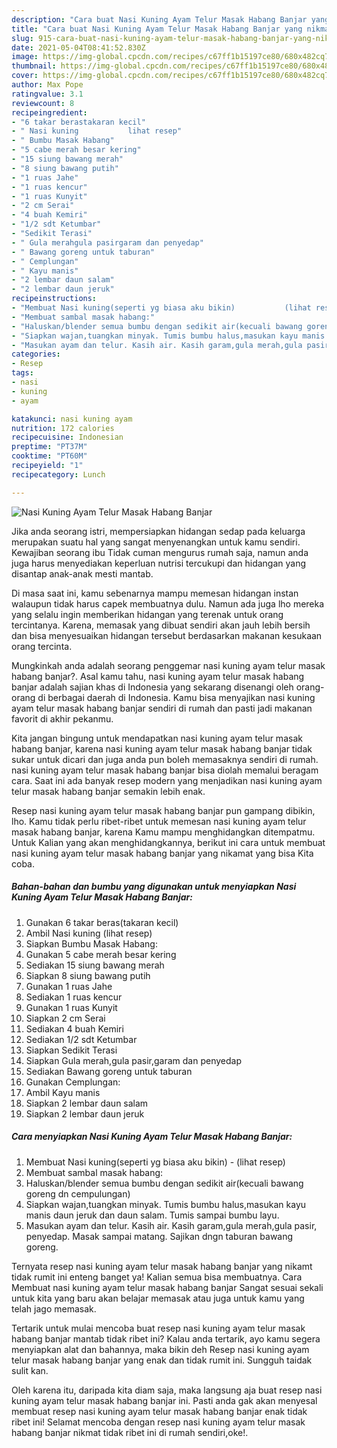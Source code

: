 ```yaml
---
description: "Cara buat Nasi Kuning Ayam Telur Masak Habang Banjar yang nikmat dan Mudah Dibuat"
title: "Cara buat Nasi Kuning Ayam Telur Masak Habang Banjar yang nikmat dan Mudah Dibuat"
slug: 915-cara-buat-nasi-kuning-ayam-telur-masak-habang-banjar-yang-nikmat-dan-mudah-dibuat
date: 2021-05-04T08:41:52.830Z
image: https://img-global.cpcdn.com/recipes/c67ff1b15197ce80/680x482cq70/nasi-kuning-ayam-telur-masak-habang-banjar-foto-resep-utama.jpg
thumbnail: https://img-global.cpcdn.com/recipes/c67ff1b15197ce80/680x482cq70/nasi-kuning-ayam-telur-masak-habang-banjar-foto-resep-utama.jpg
cover: https://img-global.cpcdn.com/recipes/c67ff1b15197ce80/680x482cq70/nasi-kuning-ayam-telur-masak-habang-banjar-foto-resep-utama.jpg
author: Max Pope
ratingvalue: 3.1
reviewcount: 8
recipeingredient:
- "6 takar berastakaran kecil"
- " Nasi kuning           lihat resep"
- " Bumbu Masak Habang"
- "5 cabe merah besar kering"
- "15 siung bawang merah"
- "8 siung bawang putih"
- "1 ruas Jahe"
- "1 ruas kencur"
- "1 ruas Kunyit"
- "2 cm Serai"
- "4 buah Kemiri"
- "1/2 sdt Ketumbar"
- "Sedikit Terasi"
- " Gula merahgula pasirgaram dan penyedap"
- " Bawang goreng untuk taburan"
- " Cemplungan"
- " Kayu manis"
- "2 lembar daun salam"
- "2 lembar daun jeruk"
recipeinstructions:
- "Membuat Nasi kuning(seperti yg biasa aku bikin)           (lihat resep)"
- "Membuat sambal masak habang:"
- "Haluskan/blender semua bumbu dengan sedikit air(kecuali bawang goreng dn cempulungan)"
- "Siapkan wajan,tuangkan minyak. Tumis bumbu halus,masukan kayu manis daun jeruk dan daun salam. Tumis sampai bumbu layu."
- "Masukan ayam dan telur. Kasih air. Kasih garam,gula merah,gula pasir, penyedap. Masak sampai matang. Sajikan dngn taburan bawang goreng."
categories:
- Resep
tags:
- nasi
- kuning
- ayam

katakunci: nasi kuning ayam 
nutrition: 172 calories
recipecuisine: Indonesian
preptime: "PT37M"
cooktime: "PT60M"
recipeyield: "1"
recipecategory: Lunch

---
```



![Nasi Kuning Ayam Telur Masak Habang Banjar](https://img-global.cpcdn.com/recipes/c67ff1b15197ce80/680x482cq70/nasi-kuning-ayam-telur-masak-habang-banjar-foto-resep-utama.jpg)

Jika anda seorang istri, mempersiapkan hidangan sedap pada keluarga merupakan suatu hal yang sangat menyenangkan untuk kamu sendiri. Kewajiban seorang ibu Tidak cuman mengurus rumah saja, namun anda juga harus menyediakan keperluan nutrisi tercukupi dan hidangan yang disantap anak-anak mesti mantab.

Di masa  saat ini, kamu sebenarnya mampu memesan hidangan instan walaupun tidak harus capek membuatnya dulu. Namun ada juga lho mereka yang selalu ingin memberikan hidangan yang terenak untuk orang tercintanya. Karena, memasak yang dibuat sendiri akan jauh lebih bersih dan bisa menyesuaikan hidangan tersebut berdasarkan makanan kesukaan orang tercinta. 



Mungkinkah anda adalah seorang penggemar nasi kuning ayam telur masak habang banjar?. Asal kamu tahu, nasi kuning ayam telur masak habang banjar adalah sajian khas di Indonesia yang sekarang disenangi oleh orang-orang di berbagai daerah di Indonesia. Kamu bisa menyajikan nasi kuning ayam telur masak habang banjar sendiri di rumah dan pasti jadi makanan favorit di akhir pekanmu.

Kita jangan bingung untuk mendapatkan nasi kuning ayam telur masak habang banjar, karena nasi kuning ayam telur masak habang banjar tidak sukar untuk dicari dan juga anda pun boleh memasaknya sendiri di rumah. nasi kuning ayam telur masak habang banjar bisa diolah memalui beragam cara. Saat ini ada banyak resep modern yang menjadikan nasi kuning ayam telur masak habang banjar semakin lebih enak.

Resep nasi kuning ayam telur masak habang banjar pun gampang dibikin, lho. Kamu tidak perlu ribet-ribet untuk memesan nasi kuning ayam telur masak habang banjar, karena Kamu mampu menghidangkan ditempatmu. Untuk Kalian yang akan menghidangkannya, berikut ini cara untuk membuat nasi kuning ayam telur masak habang banjar yang nikamat yang bisa Kita coba.

<!--inarticleads1-->

##### Bahan-bahan dan bumbu yang digunakan untuk menyiapkan Nasi Kuning Ayam Telur Masak Habang Banjar:

1. Gunakan 6 takar beras(takaran kecil)
1. Ambil  Nasi kuning           (lihat resep)
1. Siapkan  Bumbu Masak Habang:
1. Gunakan 5 cabe merah besar kering
1. Sediakan 15 siung bawang merah
1. Siapkan 8 siung bawang putih
1. Gunakan 1 ruas Jahe
1. Sediakan 1 ruas kencur
1. Gunakan 1 ruas Kunyit
1. Siapkan 2 cm Serai
1. Sediakan 4 buah Kemiri
1. Sediakan 1/2 sdt Ketumbar
1. Siapkan Sedikit Terasi
1. Siapkan  Gula merah,gula pasir,garam dan penyedap
1. Sediakan  Bawang goreng untuk taburan
1. Gunakan  Cemplungan:
1. Ambil  Kayu manis
1. Siapkan 2 lembar daun salam
1. Siapkan 2 lembar daun jeruk




<!--inarticleads2-->

##### Cara menyiapkan Nasi Kuning Ayam Telur Masak Habang Banjar:

1. Membuat Nasi kuning(seperti yg biasa aku bikin) -           (lihat resep)
1. Membuat sambal masak habang:
1. Haluskan/blender semua bumbu dengan sedikit air(kecuali bawang goreng dn cempulungan)
1. Siapkan wajan,tuangkan minyak. Tumis bumbu halus,masukan kayu manis daun jeruk dan daun salam. Tumis sampai bumbu layu.
1. Masukan ayam dan telur. Kasih air. Kasih garam,gula merah,gula pasir, penyedap. Masak sampai matang. Sajikan dngn taburan bawang goreng.




Ternyata resep nasi kuning ayam telur masak habang banjar yang nikamt tidak rumit ini enteng banget ya! Kalian semua bisa membuatnya. Cara Membuat nasi kuning ayam telur masak habang banjar Sangat sesuai sekali untuk kita yang baru akan belajar memasak atau juga untuk kamu yang telah jago memasak.

Tertarik untuk mulai mencoba buat resep nasi kuning ayam telur masak habang banjar mantab tidak ribet ini? Kalau anda tertarik, ayo kamu segera menyiapkan alat dan bahannya, maka bikin deh Resep nasi kuning ayam telur masak habang banjar yang enak dan tidak rumit ini. Sungguh taidak sulit kan. 

Oleh karena itu, daripada kita diam saja, maka langsung aja buat resep nasi kuning ayam telur masak habang banjar ini. Pasti anda gak akan menyesal membuat resep nasi kuning ayam telur masak habang banjar enak tidak ribet ini! Selamat mencoba dengan resep nasi kuning ayam telur masak habang banjar nikmat tidak ribet ini di rumah sendiri,oke!.

